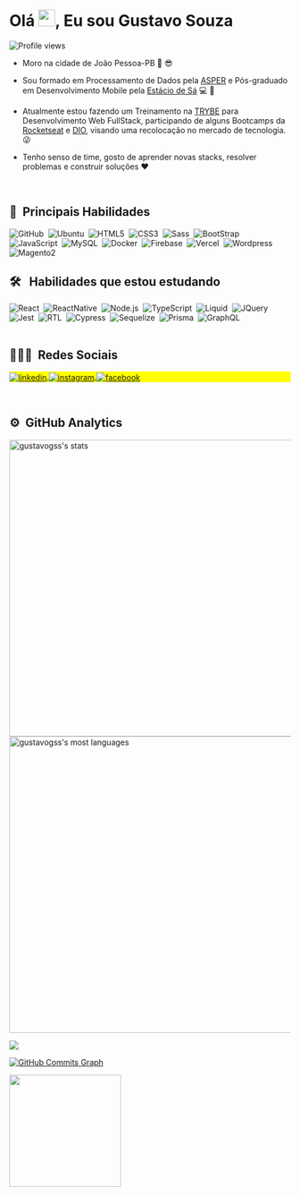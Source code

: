 
<h1 align="left">Olá <img src="https://raw.githubusercontent.com/kaueMarques/kaueMarques/master/hi.gif" width="30px">, Eu sou Gustavo Souza</h1>
<p align="left"> <img src="https://komarev.com/ghpvc/?username=gustavogss&color=yellow" alt="Profile views" /> </p>

- Moro na cidade de João Pessoa-PB :sunrise: :sunglasses:

- Sou formado em Processamento de Dados pela [ASPER](https://www.asper.edu.br/) e Pós-graduado em Desenvolvimento Mobile pela [Estácio de Sá](https://estacio.br/) :computer: :iphone:

- Atualmente estou fazendo um Treinamento na [TRYBE](https://www.betrybe.com/) para Desenvolvimento Web FullStack, participando de alguns Bootcamps da [Rocketseat](https://www.rocketseat.com.br/) e [DIO](https://web.dio.me/), visando uma recolocação no mercado de tecnologia. 😜

- Tenho senso de time, gosto de aprender novas stacks, resolver problemas e construir soluções :heart:
<br />

## :robot: &nbsp;Principais Habilidades 

![GitHub](https://img.shields.io/badge/-GitHub-184DA5?style=flat&logo=github)&nbsp;
![Ubuntu](https://img.shields.io/badge/-Ubuntu-184DA5?style=flat&logo=ubuntu)&nbsp;
![HTML5](https://img.shields.io/badge/-HTML5-184DA5?style=flat&logo=html5)&nbsp;
![CSS3](https://img.shields.io/badge/-CSS3-184DA5?style=flat&logo=css3)&nbsp;
![Sass](https://img.shields.io/badge/-SAAS-184DA5?style=flat&logo=sass)&nbsp;
![BootStrap](https://img.shields.io/badge/-BootStrap-184DA5?style=flat&logo=bootstrap)&nbsp;
![JavaScript](https://img.shields.io/badge/-Javascript-184DA5?style=flat&logo=javascript)&nbsp;
![MySQL](https://img.shields.io/badge/-MySQL-184DA5?style=flat&logo=mysql)&nbsp;
![Docker](https://img.shields.io/badge/-Docker-184DA5?style=flat&logo=docker)&nbsp;
![Firebase](https://img.shields.io/badge/-Firebase-184DA5?style=flat&logo=firebase)&nbsp;
![Vercel](https://img.shields.io/badge/-Vercel-184DA5?style=flat&logo=vercel)&nbsp;
![Wordpress](https://img.shields.io/badge/-Wordpress-184DA5?style=flat&logo=wordpress)&nbsp;
![Magento2](https://img.shields.io/badge/-Magento2-184DA5?style=flat&logo=magento)&nbsp;
<br>

## 🛠 &nbsp; Habilidades que estou estudando

![React](https://img.shields.io/badge/-React-184DA5?style=flat&logo=react)&nbsp;
![ReactNative](https://img.shields.io/badge/-ReactNative-184DA5?style=flat&logo=react)&nbsp;
![Node.js](https://img.shields.io/badge/-NodeJs-184DA5?style=flat&logo=node.js)&nbsp;
![TypeScript](https://img.shields.io/badge/-Typescript-184DA5?style=flat&logo=typescript)&nbsp;
![Liquid](https://img.shields.io/badge/-Liquid-184DA5?style=flat&logo=shopfy)&nbsp;
![JQuery](https://img.shields.io/badge/-JQuery-184DA5?style=flat&logo=jquery)&nbsp;
![Jest](https://img.shields.io/badge/-Jest-184DA5?style=flat&logo=jest)&nbsp;
![RTL](https://img.shields.io/badge/-RTL-184DA5?style=flat&logo=rtl)&nbsp;
![Cypress](https://img.shields.io/badge/-Cypress-184DA5?style=flat&logo=cypress)&nbsp;
![Sequelize](https://img.shields.io/badge/-Sequelize-184DA5?style=flat&logo=sequelize)&nbsp;
![Prisma](https://img.shields.io/badge/-Prisma-184DA5?style=flat&logo=prisma)&nbsp;
![GraphQL](https://img.shields.io/badge/-GraphQL-184DA5?style=flat&logo=graphql)&nbsp;
<br><br>

## 👨🏽‍🦲 &nbsp;Redes Sociais

<p align="left" style="background:yellow">
<a href="https://www.linkedin.com/in/gustavosouza-jp/" target="_blank">
  <img align="center" src="https://img.shields.io/badge/-gustavogss-05122A?style=flat&logo=linkedin" alt="linkedin"/>
</a>
<a href="https://www.instagram.com/gustavogss.jp/?hl=pt-br" target="_blank">
 <img align="center" src="https://img.shields.io/badge/-gustavogss-05122A?style=flat&logo=instagram" alt="instagram"/>
</a>
<a href="https://www.facebook.com/gustavogss.jp/" target="_blank">
 <img align="center" src="https://img.shields.io/badge/-gustavogss-05122A?style=flat&logo=facebook" alt="facebook"/>
</a>
</p><br>


## ⚙️ &nbsp;GitHub Analytics

<p align="left">
<img width="530em" src="https://github-readme-stats.vercel.app/api?username=gustavogss&show_icons=true&theme=vision-friendly-dark" alt="gustavogss's stats"/>
<img width="530em" src="https://github-readme-stats.vercel.app/api/top-langs/?username=gustavogss&layout=compact&theme=vision-friendly-dark" alt="gustavogss's most languages"/>
</p>

<a href="http://www.github.com/gustavogss"><img src="https://github-readme-streak-stats.herokuapp.com/?user=gustavogss&stroke=ffffff&background=171717&ring=3382ed&fire=3382ed&currStreakNum=ffffff&currStreakLabel=3382ed&sideNums=ffffff&sideLabels=ffffff&dates=ffffff&hide_border=true" /></a>
<br>

<a href="http://www.github.com/gustavogss"><img src="https://activity-graph.herokuapp.com/graph?username=gustavogss&bg_color=171717&color=ffffff&line=3382ed&point=ffffff&area_color=171717&area=true&hide_border=true&custom_title=GitHub%20Commits%20Graph" alt="GitHub Commits Graph" /></a>

<a href="https://www.buymeacoffee.com/gustavogss"><img src="https://cdn.buymeacoffee.com/buttons/v2/default-yellow.png" width="200" /></a>
